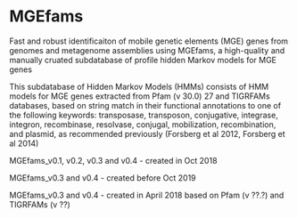 # MGEfams
Fast and robust identificaiton of mobile genetic elements (MGE) genes from genomes and metagenome assemblies using MGEfams, a high-quality and manually cruated subdatabase of profile hidden Markov models for MGE genes


This subdatabase of Hidden Markov Models (HMMs) consists of HMM models for MGE genes extracted from Pfam (v 30.0) 27 and TIGRFAMs databases, based on string match in their functional annotations to one of the following keywords: transposase, transposon, conjugative, integrase, integron, recombinase, resolvase, conjugal, mobilization, recombination, and plasmid, as recommended previously (Forsberg et al 2012, Forsberg et al 2014)


MGEfams_v0.1, v0.2, v0.3 and v0.4 - created in Oct 2018 

MGEfams_v0.3 and v0.4 - created before Oct 2019 

MGEfams_v0.3 and v0.4 - created in April 2018 based on Pfam (v ??.?) and TIGRFAMs (v ??)
